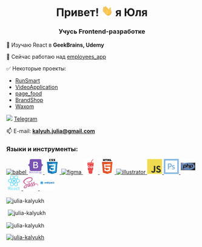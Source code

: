 <h1 align="center">Привет! <img src="https://github.com/Julia-Kalyukh/Julia-Kalyukh/blob/main/hello.gif" width="30px"> я Юля</h1>
<h3 align="center">Учусь Frontend-разработке</h3>

🌱 Изучаю React в **GeekBrains, Udemy**

🔭 Сейчас работаю над [employees_app](https://github.com/Julia-Kalyukh/employees_app)

✅ Некоторые проекты: 

- [RunSmart](https://runsmart.yuliyakalyukh.ru)
- [VideoApplication](https://testwb.yuliyakalyukh.ru)
- [page_food](https://food.yuliyakalyukh.ru)
- [BrandShop](https://brandshop.yuliyakalyukh.ru)
- [Waxom](https://julia-kalyukh.github.io/website3_Waxom)


<img src="https://img.icons8.com/color/20/000000/telegram-app--v1.png"/> [Telegram](https://t.me/yulia_kalyukh)

📫 E-mail: **kalyuh.julia@gmail.com**


<p align="left">
</p>

<h3 align="left">Языки и инструменты:</h3>
<p align="left"> <a href="https://babeljs.io/" target="_blank" rel="noreferrer"> <img src="https://www.vectorlogo.zone/logos/babeljs/babeljs-icon.svg" alt="babel" width="40" height="40"/> </a> <a href="https://getbootstrap.com" target="_blank" rel="noreferrer"> <img src="https://raw.githubusercontent.com/devicons/devicon/master/icons/bootstrap/bootstrap-plain-wordmark.svg" alt="bootstrap" width="40" height="40"/> </a> <a href="https://www.w3schools.com/css/" target="_blank" rel="noreferrer"> <img src="https://raw.githubusercontent.com/devicons/devicon/master/icons/css3/css3-original-wordmark.svg" alt="css3" width="40" height="40"/> </a> <a href="https://www.figma.com/" target="_blank" rel="noreferrer"> <img src="https://www.vectorlogo.zone/logos/figma/figma-icon.svg" alt="figma" width="40" height="40"/> </a> <a href="https://gulpjs.com" target="_blank" rel="noreferrer"> <img src="https://raw.githubusercontent.com/devicons/devicon/master/icons/gulp/gulp-plain.svg" alt="gulp" width="40" height="40"/> </a> <a href="https://www.w3.org/html/" target="_blank" rel="noreferrer"> <img src="https://raw.githubusercontent.com/devicons/devicon/master/icons/html5/html5-original-wordmark.svg" alt="html5" width="40" height="40"/> </a> <a href="https://www.adobe.com/in/products/illustrator.html" target="_blank" rel="noreferrer"> <img src="https://www.vectorlogo.zone/logos/adobe_illustrator/adobe_illustrator-icon.svg" alt="illustrator" width="40" height="40"/> </a> <a href="https://developer.mozilla.org/en-US/docs/Web/JavaScript" target="_blank" rel="noreferrer"> <img src="https://raw.githubusercontent.com/devicons/devicon/master/icons/javascript/javascript-original.svg" alt="javascript" width="40" height="40"/> </a> <a href="https://www.photoshop.com/en" target="_blank" rel="noreferrer"> <img src="https://raw.githubusercontent.com/devicons/devicon/master/icons/photoshop/photoshop-line.svg" alt="photoshop" width="40" height="40"/> </a> <a href="https://www.php.net" target="_blank" rel="noreferrer"> <img src="https://raw.githubusercontent.com/devicons/devicon/master/icons/php/php-original.svg" alt="php" width="40" height="40"/> </a> <a href="https://reactjs.org/" target="_blank" rel="noreferrer"> <img src="https://raw.githubusercontent.com/devicons/devicon/master/icons/react/react-original-wordmark.svg" alt="react" width="40" height="40"/> </a> <a href="https://sass-lang.com" target="_blank" rel="noreferrer"> <img src="https://raw.githubusercontent.com/devicons/devicon/master/icons/sass/sass-original.svg" alt="sass" width="40" height="40"/> </a> <a href="https://webpack.js.org" target="_blank" rel="noreferrer"> <img src="https://raw.githubusercontent.com/devicons/devicon/d00d0969292a6569d45b06d3f350f463a0107b0d/icons/webpack/webpack-original-wordmark.svg" alt="webpack" width="40" height="40"/> </a> </p>

<p><img align="center" src="https://github-readme-stats.vercel.app/api/top-langs?username=julia-kalyukh&show_icons=true&locale=en&layout=compact" alt="julia-kalyukh" /></p>

<p>&nbsp;<img align="center" src="https://github-readme-stats.vercel.app/api?username=julia-kalyukh&show_icons=true&locale=en" alt="julia-kalyukh" /></p>

<p><img align="center" src="https://github-readme-streak-stats.herokuapp.com/?user=julia-kalyukh&" alt="julia-kalyukh" /></p>

<p align="left"> <a href="https://github.com/ryo-ma/github-profile-trophy"><img src="https://github-profile-trophy.vercel.app/?username=julia-kalyukh" alt="julia-kalyukh" /></a> </p>